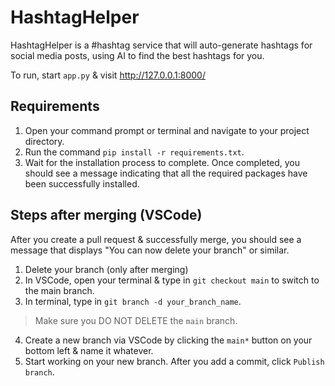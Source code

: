 # HashtagHelper

HashtagHelper is a #hashtag service that will auto-generate hashtags for social media posts, using AI to find the best hashtags for you.

To run, start `app.py` & visit http://127.0.0.1:8000/

## Requirements
1. Open your command prompt or terminal and navigate to your project directory.
2. Run the command `pip install -r requirements.txt`.
3. Wait for the installation process to complete. Once completed, you should see a message indicating that all the required packages have been successfully installed.

## Steps after merging (VSCode)
After you create a pull request & successfully merge, you should see a message that displays "You can now delete your branch" or similar.

1. Delete your branch (only after merging)
2. In VSCode, open your terminal & type in `git checkout main` to switch to the main branch.
3. In terminal, type in `git branch -d your_branch_name`. 
> Make sure you DO NOT DELETE the `main` branch. 
4. Create a new branch via VSCode by clicking the `main*` button on your bottom left & name it whatever.
5. Start working on your new branch. After you add a commit, click `Publish branch`.